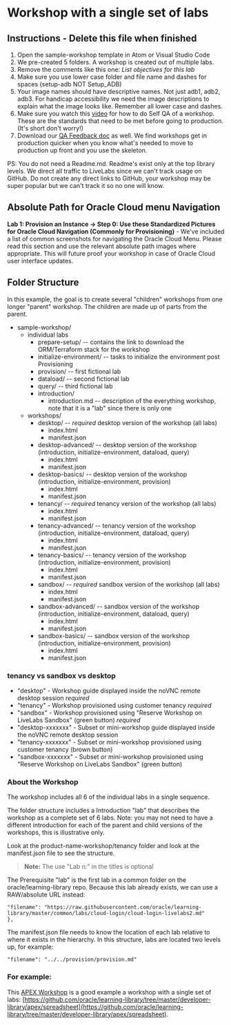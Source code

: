# Workshop with a single set of labs

## Instructions - Delete this file when finished

1. Open the sample-workshop template in Atom or Visual Studio Code
2. We pre-created 5 folders.  A workshop is created out of multiple labs.
3. Remove the comments like this one: *List objectives for this lab*
4. Make sure you use lower case folder and file name and dashes for spaces (setup-adb NOT Setup_ADB)
5. Your image names should have descriptive names. Not just adb1, adb2, adb3.  For handicap accessibility we need the image descriptions to explain what the image looks like.  Remember all lower case and dashes.
6. Make sure you watch this [video](https://otube.oracle.com/media/1_ucr6grc6) for how to do Self QA of a workshop.  These are the standards that need to be met before going to production.  (It's short don't worry!)
7. Download our [QA Feedback doc](https://confluence.oraclecorp.com/confluence/download/attachments/1966947336/livelabs-QA-Feedback-Form-v2.docx?version=2&modificationDate=1598913736000&api=v2) as well.  We find workshops get in production quicker when you know what's needed to move to production up front and you use the skeleton.

PS:  You do not need a Readme.md.  Readme's exist only at the top library levels. We direct all traffic to LiveLabs since we can't track usage on GitHub.  Do not create any direct links to GitHub, your workshop may be super popular but we can't track it so no one will know.

## Absolute Path for Oracle Cloud menu Navigation

**Lab 1: Provision an Instance -> Step 0: Use these Standardized Pictures for Oracle Cloud Navigation (Commonly for Provisioning)** - We've included a list of common screenshots for navigating the Oracle Cloud Menu. Please read this section and use the relevant absolute path images where appropriate.  This will future proof your workshop in case of Oracle Cloud user interface updates.

## Folder Structure

In this example, the goal is to create several "children" workshops from one longer "parent" workshop. The children are made up of parts from the parent.

- sample-workshop/
    - individual labs
        - prepare-setup/          -- contains the link to download the ORM/Terraform stack for the workshop
        - initialize-environment/ -- tasks to initialize the environment post Provisioning
        - provision/              -- first fictional lab
        - dataload/               -- second fictional lab
        - query/                  -- third fictional lab
        - introduction/
            - introduction.md     -- description of the everything workshop, note that it is a "lab" since there is only one
    - workshops/
      - desktop/                 -- *required* desktop version of the workshop (all labs)
          - index.html
          - manifest.json
      - desktop-advanced/        -- desktop version of the workshop (introduction, initialize-environment, dataload, query)
          - index.html
          - manifest.json
      - desktop-basics/          -- desktop version of the workshop (introduction, initialize-environment, provision)
          - index.html
          - manifest.json
      - tenancy/                 -- *required* tenancy version of the workshop (all labs)
          - index.html
          - manifest.json
      - tenancy-advanced/        -- tenancy version of the workshop (introduction, initialize-environment, dataload, query)
          - index.html
          - manifest.json
      - tenancy-basics/          -- tenancy version of the workshop (introduction, initialize-environment, provision)
          - index.html
          - manifest.json
      - sandbox/                 -- *required* sandbox version of the workshop (all labs)
         - index.html
         - manifest.json
      - sandbox-advanced/        -- sandbox version of the workshop (introduction, initialize-environment, dataload, query)
          - index.html
          - manifest.json
      - sandbox-basics/          -- sandbox version of the workshop (introduction, initialize-environment, provision)
           - index.html
           - manifest.json


### tenancy vs sandbox vs desktop

* "desktop"  - Workshop guide displayed inside the noVNC remote desktop session *required*
* "tenancy" - Workshop provisioned using customer tenancy  *required*
* "sandbox" - Workshop provisioned using "Reserve Workshop on LiveLabs Sandbox" (green button) *required*
* "desktop-xxxxxxx" - Subset or mini-workshop guide displayed inside the noVNC remote desktop session
* "tenancy-xxxxxxx" - Subset or mini-workshop provisioned using customer tenancy (brown button)
* "sandbox-xxxxxxx" - Subset or mini-workshop provisioned using "Reserve Workshop on LiveLabs Sandbox" (green button)


### About the Workshop

The workshop includes all 6 of the individual labs in a single sequence.

The folder structure includes a Introduction "lab" that describes the workshop as a complete set of 6 labs. Note: you may not need to have a different introduction for each of the parent and child versions of the workshops, this is illustrative only.

Look at the product-name-workshop/tenancy folder and look at the manifest.json file to see the structure.

> **Note:** The use "Lab n:" in the titles is optional

The Prerequisite "lab" is the first lab in a common folder on the oracle/learning-library repo. Because this lab already exists, we can use a RAW/absolute URL instead:

  ```
  "filename": "https://raw.githubusercontent.com/oracle/learning-library/master/common/labs/cloud-login/cloud-login-livelabs2.md"        },
  ```

The manifest.json file needs to know the location of each lab relative to where it exists in the hierarchy. In this structure, labs are located two levels up, for example:

  ```
  "filename": "../../provision/provision.md"
  ```

### For example:

This [APEX Workshop](https://oracle.github.io/learning-library/developer-library/apex/spreadsheet/workshops/tenancy/) is a good example a workshop with a single set of labs: [https://github.com/oracle/learning-library/tree/master/developer-library/apex/spreadsheet](https://github.com/oracle/learning-library/tree/master/developer-library/apex/spreadsheet).


